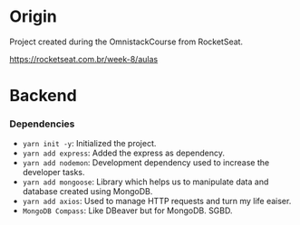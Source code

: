 # Origin
Project created during the OmnistackCourse from RocketSeat.

https://rocketseat.com.br/week-8/aulas

# Backend

### Dependencies
- `yarn init -y`: Initialized the project.
- `yarn add express`: Added the express as dependency.
- `yarn add nodemon`: Development dependency used to increase the developer tasks.
- `yarn add mongoose`: Library which helps us to manipulate data and database created using MongoDB.
- `yarn add axios`: Used to manage HTTP requests and turn my life eaiser.
- `MongoDB Compass`: Like DBeaver but for MongoDB. SGBD.